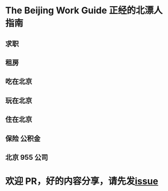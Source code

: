 # The Beijing Work Guide 正经的北漂人指南

## 求职

## 租房

## 吃在北京

## 玩在北京

## 住在北京

## 保险 公积金

## 北京 955 公司

# 欢迎 PR，好的内容分享，请先发[issue](https://github.com/martinageradams/The-Beijing-Work-Guide/issues)
